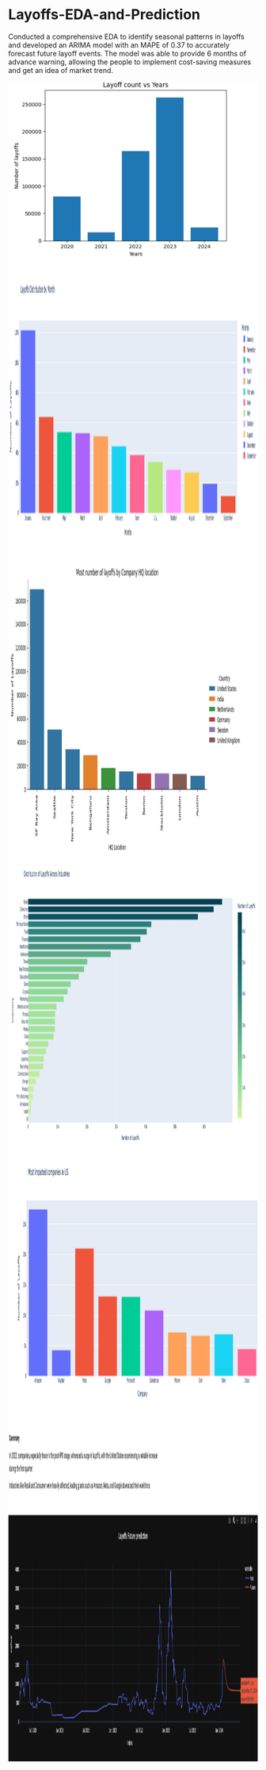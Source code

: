 # Layoffs-EDA-and-Prediction
Conducted a comprehensive EDA to identify seasonal patterns in layoffs and developed an ARIMA model with an MAPE of 0.37 to accurately forecast future layoff events. The model was able to provide 6 months of advance warning, allowing the people to implement cost-saving measures and get an idea of market trend.

![Alt text](https://github.com/shrbh025/Layoffs-EDA-and-Prediction/blob/main/Years.png)
<img src="https://github.com/shrbh025/Layoffs-EDA-and-Prediction/blob/main/ByMonth.png" width="2500" height="600">
<img src="https://github.com/shrbh025/Layoffs-EDA-and-Prediction/blob/main/Location.png" width="2500" height="600">
<img src="https://github.com/shrbh025/Layoffs-EDA-and-Prediction/blob/main/Industries.png" width="2500" height="600">
<img src="https://github.com/shrbh025/Layoffs-EDA-and-Prediction/blob/main/ImpactedCompanies.png" width="2500" height="700">
<img src="https://github.com/shrbh025/Layoffs-EDA-and-Prediction/blob/main/Future%20Prediction.png" width="3500" height="500">
